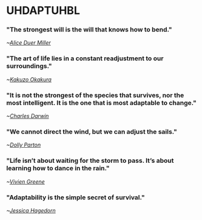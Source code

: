 # UHDAPTUHBL
[](https://www.merriam-webster.com/dictionary/adaptable)
[](https://www.goodwin.edu/enews/adaptability-quotes/)
[](https://www.awakenthegreatnesswithin.com/25-inspirational-quotes-on-adaptability/)

### "The strongest will is the will that knows how to bend."
*~[Alice Duer Miller](https://en.wikipedia.org/wiki/Alice_Duer_Miller)*

### "The art of life lies in a constant readjustment to our surroundings."
*~[Kakuzo Okakura](https://en.wikipedia.org/wiki/Okakura_Kakuz%C5%8D)*

### "It is not the strongest of the species that survives, nor the most intelligent. It is the one that is most adaptable to change."
*~[Charles Darwin](https://en.wikipedia.org/wiki/Charles_Darwin)*

### "We cannot direct the wind, but we can adjust the sails."
*~[Dolly Parton](https://en.wikipedia.org/wiki/Dolly_Parton)*

### "Life isn’t about waiting for the storm to pass. It’s about learning how to dance in the rain."
*~[Vivien Greene](https://en.wikipedia.org/wiki/Vivien_Greene)*

### "Adaptability is the simple secret of survival."
*~[Jessica Hagedorn](https://en.wikipedia.org/wiki/Jessica_Hagedorn)*
